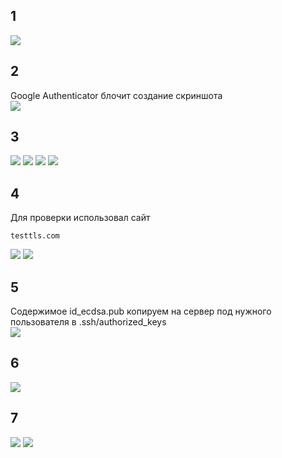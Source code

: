## 1
![](./1.png?raw=true)
## 2
Google Authenticator блочит создание скриншота \
![](./2.jpg?raw=true)
## 3
![](./3-1.png?raw=true)
![](./3-2.png?raw=true)
![](./3-3.png?raw=true)
![](./3-4.png?raw=true)
## 4
Для проверки использовал сайт 
```
testtls.com
```
![](./4-1.png?raw=true)
![](./4-2.png?raw=true)
## 5
Содержимое id_ecdsa.pub копируем на сервер под нужного пользователя в .ssh/authorized_keys \
![](./5.png?raw=true)
## 6
![](./6.png?raw=true)
## 7
![](./7-1.png?raw=true)
![](./7-2.png?raw=true)

